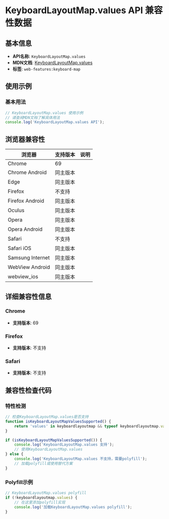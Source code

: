 # KeyboardLayoutMap.values API 兼容性数据

## 基本信息

- **API名称**: `KeyboardLayoutMap.values`
- **MDN文档**: [KeyboardLayoutMap.values](https://developer.mozilla.org/docs/Web/API/KeyboardLayoutMap/values)
- **标签**: `web-features:keyboard-map`

## 使用示例

### 基本用法

```javascript
// KeyboardLayoutMap.values 使用示例
// 请查阅MDN文档了解具体用法
console.log('KeyboardLayoutMap.values API');
```

## 浏览器兼容性

| 浏览器 | 支持版本 | 说明 |
|--------|----------|------|
| Chrome | 69 |  |
| Chrome Android | 同主版本 |  |
| Edge | 同主版本 |  |
| Firefox | 不支持 |  |
| Firefox Android | 同主版本 |  |
| Oculus | 同主版本 |  |
| Opera | 同主版本 |  |
| Opera Android | 同主版本 |  |
| Safari | 不支持 |  |
| Safari iOS | 同主版本 |  |
| Samsung Internet | 同主版本 |  |
| WebView Android | 同主版本 |  |
| webview_ios | 同主版本 |  |

## 详细兼容性信息

### Chrome

- **支持版本**: 69

### Firefox

- **支持版本**: 不支持

### Safari

- **支持版本**: 不支持

## 兼容性检查代码

### 特性检测

```javascript
// 检查KeyboardLayoutMap.values是否支持
function isKeyboardLayoutMapValuesSupported() {
    return 'values' in keyboardlayoutmap && typeof keyboardlayoutmap.values === 'function';
}

if (isKeyboardLayoutMapValuesSupported()) {
    console.log('KeyboardLayoutMap.values 支持');
    // 使用KeyboardLayoutMap.values
} else {
    console.log('KeyboardLayoutMap.values 不支持，需要polyfill');
    // 加载polyfill或使用替代方案
}
```

### Polyfill示例

```javascript
// KeyboardLayoutMap.values polyfill
if (!keyboardlayoutmap.values) {
    // 在这里添加polyfill实现
    console.log('加载KeyboardLayoutMap.values polyfill');
}
```

